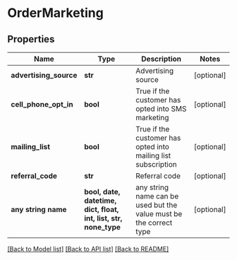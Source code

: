 # OrderMarketing


## Properties
Name | Type | Description | Notes
------------ | ------------- | ------------- | -------------
**advertising_source** | **str** | Advertising source | [optional] 
**cell_phone_opt_in** | **bool** | True if the customer has opted into SMS marketing | [optional] 
**mailing_list** | **bool** | True if the customer has opted into mailing list subscription | [optional] 
**referral_code** | **str** | Referral code | [optional] 
**any string name** | **bool, date, datetime, dict, float, int, list, str, none_type** | any string name can be used but the value must be the correct type | [optional]

[[Back to Model list]](../README.md#documentation-for-models) [[Back to API list]](../README.md#documentation-for-api-endpoints) [[Back to README]](../README.md)


